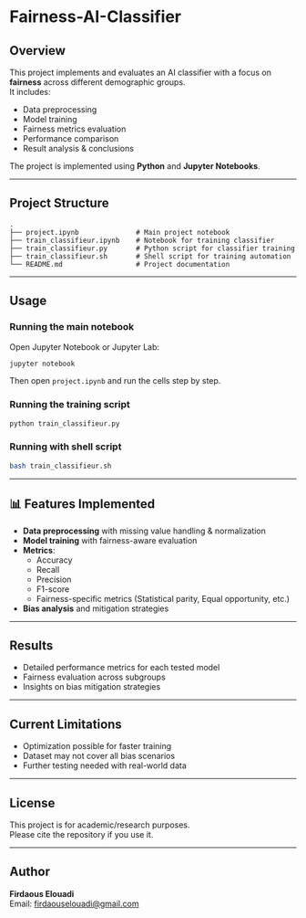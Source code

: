 # Fairness-AI-Classifier

## Overview
This project implements and evaluates an AI classifier with a focus on **fairness** across different demographic groups.  
It includes:
- Data preprocessing
- Model training
- Fairness metrics evaluation
- Performance comparison
- Result analysis & conclusions

The project is implemented using **Python** and **Jupyter Notebooks**.

---

## Project Structure

```
.
├── project.ipynb              # Main project notebook
├── train_classifieur.ipynb    # Notebook for training classifier
├── train_classifieur.py       # Python script for classifier training
├── train_classifieur.sh       # Shell script for training automation
└── README.md                  # Project documentation
```

---

## Usage

### Running the main notebook
Open Jupyter Notebook or Jupyter Lab:
```bash
jupyter notebook
```
Then open `project.ipynb` and run the cells step by step.

### Running the training script
```bash
python train_classifieur.py
```

### Running with shell script
```bash
bash train_classifieur.sh
```

---

## 📊 Features Implemented
- **Data preprocessing** with missing value handling & normalization
- **Model training** with fairness-aware evaluation
- **Metrics**:
  - Accuracy
  - Recall
  - Precision
  - F1-score
  - Fairness-specific metrics (Statistical parity, Equal opportunity, etc.)
- **Bias analysis** and mitigation strategies

---

## Results
- Detailed performance metrics for each tested model
- Fairness evaluation across subgroups
- Insights on bias mitigation strategies

---

## Current Limitations
- Optimization possible for faster training
- Dataset may not cover all bias scenarios
- Further testing needed with real-world data

---

## License
This project is for academic/research purposes.  
Please cite the repository if you use it.

---

## Author
**Firdaous Elouadi**  
Email: firdaouselouadi@gmail.com
